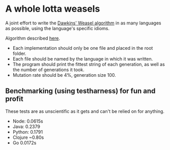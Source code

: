 A whole lotta weasels
======

A joint effort to write the [Dawkins' Weasel algorithm][wikipedia] in as many languages as possible, using the language's specific idioms.

Algorithm described [here][algorithm].

+ Each implementation should only be one file and placed in the root folder.
+ Each file should be named by the language in which it was written.
+ The program should print the fittest string of each generation, as well as the number of generations it took.
+ Mutation rate should be 4%, generation size 100.


Benchmarking (using testharness) for fun and profit
------

These tests are as unscientific as it gets and can't be relied on for anything.

+ Node: 0.0615s
+ Java: 0.2379
+ Python: 0.1791
+ Clojure ~0.80s
+ Go 0.0172s

[wikipedia]: http://en.wikipedia.org/wiki/Weasel_program
[algorithm]: http://rationalwiki.org/wiki/Dawkins_weasel
